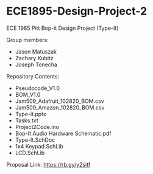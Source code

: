 # ECE1895-Design-Project-2
ECE 1985 Pitt Bop-it Design Project (Type-It)

Group members:
  * Jason Matuszak  
  * Zachary Kubitz
  * Joseph Tonecha
  
Repository Contents:
  * Pseudocode_V1.0
  * BOM_V1.0
  * Jam509_Adafruit_102820_BOM.csv
  * Jam509_Amazon_102820_BOM.csv
  * Type-it.pptx
  * Tasks.txt
  * Project2Code.ino
  * Bop-It Audio Hardware Schematic.pdf
  * Type-It.SchDoc
  * 1x4 Keypad.SchLib
  * LCD.SchLib
  
Proposal Link: https://rb.gy/y2sitf
